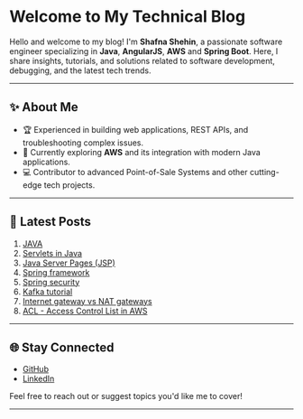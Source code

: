 # Welcome to My Technical Blog

Hello and welcome to my blog! I'm **Shafna Shehin**, a passionate software engineer specializing in **Java**, **AngularJS**, **AWS** and **Spring Boot**. Here, I share insights, tutorials, and solutions related to software development, debugging, and the latest tech trends.

---

## ✨ About Me
- 🏆 Experienced in building web applications, REST APIs, and troubleshooting complex issues.
- 🌱 Currently exploring **AWS** and its integration with modern Java applications.
- 💻 Contributor to advanced Point-of-Sale Systems and other cutting-edge tech projects.

---

## 📝 Latest Posts
1. [JAVA](java.md)
2. [Servlets in Java](servlet.md)
3. [Java Server Pages (JSP)](jsp.md)
4. [Spring framework](spring.md)
5. [Spring security](springSecurity.md)
6. [Kafka tutorial](kafka.md)
7. [Internet gateway vs NAT gateways](Gateways.md)
8. [ACL - Access Control List in AWS](ACL.md)

---

## 🌐 Stay Connected
- [GitHub](https://github.com/shafnaashraf)
- [LinkedIn](https://www.linkedin.com/in/shafna-ashraf-/)

Feel free to reach out or suggest topics you'd like me to cover!

---


